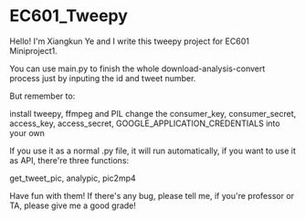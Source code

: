 # EC601_Tweepy

Hello! I'm Xiangkun Ye and I write this tweepy project for EC601 Miniproject1.

You can use main.py to finish the whole download-analysis-convert process just by inputing the id and tweet number.

But remember to:

  install tweepy, ffmpeg and PIL
  change the consumer_key, consumer_secret, access_key, access_secret, GOOGLE_APPLICATION_CREDENTIALS into your own
  
If you use it as a normal .py file, it will run automatically, if you want to use it as API, there're three functions:

  get_tweet_pic, analypic, pic2mp4
  
Have fun with them! If there's any bug, please tell me, if you're professor or TA, please give me a good grade!
